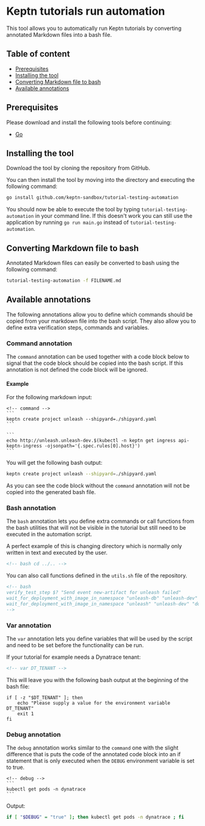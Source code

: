 # Keptn tutorials run automation

This tool allows you to automatically run Keptn tutorials by converting annotated Markdown files into a bash file.

## Table of content

- [Prerequisites](#prerequisites)
- [Installing the tool](#installing-the-tool)
- [Converting Markdown file to bash](#converting-markdown-file-to-bash)
- [Available annotations](#available-annotations)

## Prerequisites

Please download and install the following tools before continuing:

- [Go](https://golang.org/dl/)

## Installing the tool

Download the tool by cloning the repository from GitHub.

You can then install the tool by moving into the directory and executing the following command:

```bash 
go install github.com/keptn-sandbox/tutorial-testing-automation
```

You should now be able to execute the tool by typing `tutorial-testing-automation` in your command line. If this doesn't work you can still use the application by running `go run main.go` instead of `tutorial-testing-automation`.

## Converting Markdown file to bash

Annotated Markdown files can easily be converted to bash using the following command:

```bash
tutorial-testing-automation -f FILENAME.md
```

## Available annotations

The following annotations allow you to define which commands should be copied from your markdown file into the bash script. They also allow you to define extra verification steps, commands and variables.

### Command annotation

The `command` annotation can be used together with a code block below to signal that the code block should be copied into the bash script. If this annotation is not defined the code block will be ignored.

#### Example

For the following markdown input:

~~~
<!-- command -->
```
keptn create project unleash --shipyard=./shipyard.yaml
```

```
echo http://unleash.unleash-dev.$(kubectl -n keptn get ingress api-keptn-ingress -ojsonpath='{.spec.rules[0].host}')
```
~~~

You will get the following bash output:

```bash
keptn create project unleash --shipyard=./shipyard.yaml
```

As you can see the code block without the `command` annotation will not be copied into the generated bash file.

### Bash annotation

The `bash` annotation lets you define extra commands or call functions from the bash utilities that will not be visible in the tutorial but still need to be executed in the automation script.

A perfect example of this is changing directory which is normally only written in text and executed by the user.

```md
<!-- bash cd ../.. -->
```

You can also call functions defined in the `utils.sh` file of the repository.

```md
<!-- bash
verify_test_step $? "Send event new-artifact for unleash failed"
wait_for_deployment_with_image_in_namespace "unleash-db" "unleash-dev" "postgres:10.4"
wait_for_deployment_with_image_in_namespace "unleash" "unleash-dev" "docker.io/keptnexamples/unleash:1.0.0"
-->
```

### Var annotation

The `var` annotation lets you define variables that will be used by the script and need to be set before the functionality can be run.

If your tutorial for example needs a Dynatrace tenant:

```md
<!-- var DT_TENANT -->
```

This will leave you with the following bash output at the beginning of the bash file:

```
if [ -z "$DT_TENANT" ]; then
 	echo "Please supply a value for the environment variable DT_TENANT"
	exit 1
fi
```

### Debug annotation

The `debug` annotation works similar to the `command` one with the slight difference that is puts the code of the annotated code block into an if statement that is only executed when the `DEBUG` environment variable is set to true.

~~~
<!-- debug -->
```
kubectl get pods -n dynatrace
```
~~~

Output:

```bash
if [ "$DEBUG" = "true" ]; then kubectl get pods -n dynatrace ; fi
```
